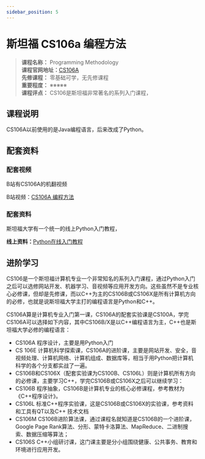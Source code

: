 ```yaml
---
sidebar_position: 5
---
```


# 斯坦福 CS106a 编程方法



>**课程名称：** Programming Methodology  
**课程官网地址：**[CS106A](https://web.stanford.edu/class/cs106a/)  
**先修课程：** 零基础可学，无先修课程     
**重要程度：** ※※※※※  
**课程评点：** CS106是斯坦福非常著名的系列入门课程，

## 课程说明
CS106A以前使用的是Java编程语言，后来改成了Python。



## 配套资料
### 配套视频
B站有CS106A的机翻视频

B站视频：[CS106A 编程方法](https://www.bilibili.com/video/BV1B7411k7XY)

### 配套资料
斯坦福大学有一个统一的线上Python入门教程，

**线上资料：**[Python在线入门教程](https://cs.stanford.edu/people/nick/py/python-about.html)


## 进阶学习
CS106是一个斯坦福计算机专业一个非常知名的系列入门课程，通过Python入门之后可以选修网站开发、机器学习、音视频等应用开发方向。这些虽然不是专业核心必修课，但却是先修课，而<H color="#25c2a0">以C++为主的CS106B或CS106X是所有计算机方向的必修</H>，也就是说斯坦福大学主打的编程语言是Python和C++。

CS106A算是计算机专业入门第一课，CS106A的配套实验课是CS100A，学完CS106A可以选择如下内容，其中CS106B/X是以C++编程语言为主，C++也是斯坦福大学必修的编程语言：

- CS106A 程序设计，主要是用Python入门
- CS 106E 计算机科学探索课，CS106A的进阶课，主要是网站开发、安全，音视频处理、计算机网络、计算机组成、数据库等，相当于用Python把计算机科学的各个分支都实战了一遍。
- CS106B和CS106X（配套实验课为CS100B、CS106L）则是计算机所有方向的必修课，主要学习C++，学完CS106B或CS106X之后可以继续学习：
- CS106B 程序抽象，CS106B是计算机专业的核心必修课程，参考教材为《C++程序设计》。
- CS106L 标准C++程序实验课，这是CS106B或CS106X的实验课，参考资料和工具有QT以及C++ 技术文档
- CS106M CS106B进阶算法课，通过课程名就知道是CS106B的一个进阶课，Google Page Rank算法、分形、蒙特卡洛算法、MapReduce、二进制搜索、数据压缩等算法；
- CS106S C++小组研讨课，这门课主要是分小组围绕健康、公共事务、教育和环境进行应用开发。




